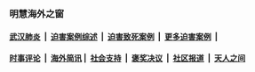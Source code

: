 
### 明慧海外之窗

####  [武汉肺炎](indexes/365.md?t=01220700) &nbsp;|&nbsp;  [迫害案例综述](indexes/328.md?t=01220700) &nbsp;|&nbsp; [迫害致死案例](indexes/277.md?t=01220700)  &nbsp;|&nbsp; [更多迫害案例](indexes/81.md?t=01220700)  &nbsp;|&nbsp; 
####  [时事评论](indexes/251.md?t=01220700) &nbsp;|&nbsp; [海外简讯](indexes/245.md?t=01220700)&nbsp;|&nbsp;  [社会支持](indexes/140.md?t=01220700) &nbsp;|&nbsp; [褒奖决议](indexes/282.md?t=01220700) &nbsp;|&nbsp; [社区报道](indexes/91.md?t=01220700)  &nbsp;|&nbsp; [天人之间](indexes/78.md?t=01220700) 

